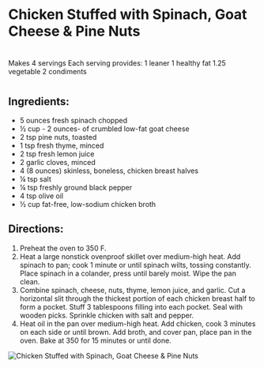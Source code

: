 # Chicken Stuffed with Spinach, Goat Cheese & Pine Nuts
# 

Makes 4 servings
Each serving provides:
1 leaner
1 healthy fat
1.25 vegetable
2 condiments
# 

## Ingredients:
* 5 ounces fresh spinach chopped
* ½ cup - 2 ounces- of crumbled low-fat goat cheese
* 2 tsp pine nuts, toasted
* 1 tsp fresh thyme, minced
* 2 tsp fresh lemon juice
* 2 garlic cloves, minced
* 4 (8 ounces) skinless, boneless, chicken breast halves
* ¼ tsp salt
* ¼ tsp freshly ground black pepper
* 4 tsp olive oil
* ½ cup fat-free, low-sodium chicken broth

## Directions:
1. Preheat the oven to 350 F.
2. Heat a large nonstick ovenproof skillet over medium-high heat. Add spinach to pan; cook 1 minute or until spinach wilts, tossing constantly. Place spinach in a colander, press until barely moist. Wipe the pan clean.
3. Combine spinach, cheese, nuts, thyme, lemon juice, and garlic. Cut a horizontal slit through the thickest portion of each chicken breast half to form a pocket. Stuff 3 tablespoons filling into each pocket. Seal with wooden picks. Sprinkle chicken with salt and pepper.
4. Heat oil in the pan over medium-high heat. Add chicken, cook 3 minutes on each side or until brown. Add broth, and cover pan, place pan in the oven. Bake at 350 for 15 minutes or until done.

![Chicken Stuffed with Spinach, Goat Cheese & Pine Nuts](images/Chicken%20Stuffed%20with%20Spinach,%20Goat%20Cheese%20&%20Pine%20Nuts.png)

